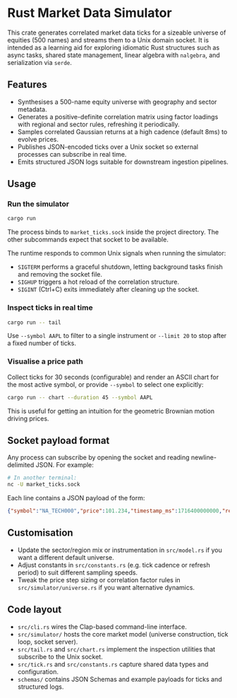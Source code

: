 # Rust Market Data Simulator

This crate generates correlated market data ticks for a sizeable universe of equities (500 names) and streams them to a Unix domain socket. It is intended as a learning aid for exploring idiomatic Rust structures such as async tasks, shared state management, linear algebra with `nalgebra`, and serialization via `serde`.

## Features

- Synthesises a 500-name equity universe with geography and sector metadata.
- Generates a positive-definite correlation matrix using factor loadings with regional and sector rules, refreshing it periodically.
- Samples correlated Gaussian returns at a high cadence (default 8ms) to evolve prices.
- Publishes JSON-encoded ticks over a Unix socket so external processes can subscribe in real time.
- Emits structured JSON logs suitable for downstream ingestion pipelines.

## Usage

### Run the simulator

```bash
cargo run
```

The process binds to `market_ticks.sock` inside the project directory. The other subcommands expect that socket to be available.

The runtime responds to common Unix signals when running the simulator:

- `SIGTERM` performs a graceful shutdown, letting background tasks finish and removing the socket file.
- `SIGHUP` triggers a hot reload of the correlation structure.
- `SIGINT` (Ctrl+C) exits immediately after cleaning up the socket.

### Inspect ticks in real time

```bash
cargo run -- tail
```

Use `--symbol AAPL` to filter to a single instrument or `--limit 20` to stop after a fixed number of ticks.

### Visualise a price path

Collect ticks for 30 seconds (configurable) and render an ASCII chart for the most active symbol, or provide `--symbol` to select one explicitly:

```bash
cargo run -- chart --duration 45 --symbol AAPL
```

This is useful for getting an intuition for the geometric Brownian motion driving prices.

## Socket payload format

Any process can subscribe by opening the socket and reading newline-delimited JSON. For example:

```bash
# In another terminal:
nc -U market_ticks.sock
```

Each line contains a JSON payload of the form:

```json
{"symbol":"NA_TECH000","price":101.234,"timestamp_ms":1716400000000,"region":"north_america","sector":"technology"}
```

## Customisation

- Update the sector/region mix or instrumentation in `src/model.rs` if you want a different default universe.
- Adjust constants in `src/constants.rs` (e.g. tick cadence or refresh period) to suit different sampling speeds.
- Tweak the price step sizing or correlation factor rules in `src/simulator/universe.rs` if you want alternative dynamics.

## Code layout

- `src/cli.rs` wires the Clap-based command-line interface.
- `src/simulator/` hosts the core market model (universe construction, tick loop, socket server).
- `src/tail.rs` and `src/chart.rs` implement the inspection utilities that subscribe to the Unix socket.
- `src/tick.rs` and `src/constants.rs` capture shared data types and configuration.
- `schemas/` contains JSON Schemas and example payloads for ticks and structured logs.
